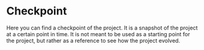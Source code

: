 # Checkpoint

Here you can find a checkpoint of the project. It is a snapshot of the project at a certain point in time. It is not meant to be used as a starting point for the project, but rather as a reference to see how the project evolved.